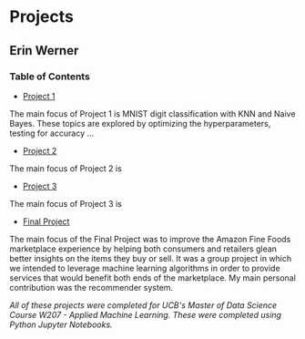 # Projects

## Erin Werner

### Table of Contents

* [Project 1](https://github.com/etwernerMIDS/Machine_Learning/tree/master/Projects/w207-summer-2020-project-1-etwernerMIDS-master)

The main focus of Project 1 is MNIST digit classification with KNN and Naive Bayes. These topics are explored by optimizing the hyperparameters, testing for accuracy ...

* [Project 2](https://github.com/etwernerMIDS/Machine_Learning/tree/master/Projects/w207-summer-2020-project-2-etwernerMIDS-master)

The main focus of Project 2 is 

* [Project 3](https://github.com/etwernerMIDS/Machine_Learning/tree/master/Projects/w207-summer-2020-project-3-etwernerMIDS-master)

The main focus of Project 3 is 

* [Final Project](https://github.com/etwernerMIDS/Machine_Learning/tree/master/Projects/Final%20Project)

The main focus of the Final Project was to improve the Amazon Fine Foods marketplace experience by helping both consumers and retailers glean better insights on the items they buy or sell. It was a group project in which we intended to leverage machine learning algorithms in order to provide services that would benefit both ends of the marketplace. My main personal contribution was the recommender system.

*All of these projects were completed for UCB's Master of Data Science Course W207 - Applied Machine Learning. These were completed using Python Jupyter Notebooks.* 

